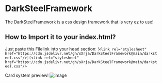 # DarkSteelFramework
The DarkSteelFramework is a css design framework that is very ez to use!

## How to Import it to your index.html?

Just paste this Filelink into your head section: !`<link rel="stylesheet" href="https://cdn.jsdelivr.net/gh/sXrja/DarkSteelFramework@main/darksteel.css"/>](<link rel="stylesheet" href="https://cdn.jsdelivr.net/gh/sXrja/DarkSteelFramework@main/darksteel.css"/>`


Card system preview!
![image](https://github.com/sXrja/DarkSteelFramework/assets/144837580/ae81de27-b393-4ea6-a3f8-a9b585da0482)
